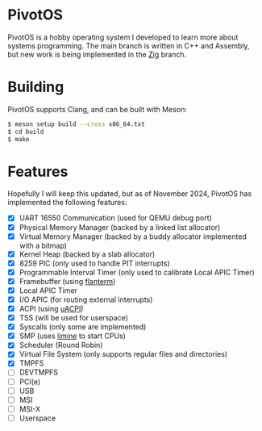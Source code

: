 # PivotOS
PivotOS is a hobby operating system I developed to learn more about systems programming. The main branch is written in C++ and Assembly, but new work is being implemented in the [Zig](../../tree/zig) branch.

# Building
PivotOS supports Clang, and can be built with Meson:
```bash
$ meson setup build --cross x86_64.txt
$ cd build
$ make
```

# Features
Hopefully I will keep this updated, but as of November 2024, PivotOS has implemented the following features:
- [x] UART 16550 Communication (used for QEMU debug port)
- [x] Physical Memory Manager (backed by a linked list allocator)
- [x] Virtual Memory Manager (backed by a buddy allocator implemented with a bitmap)
- [x] Kernel Heap (backed by a slab allocator)
- [x] 8259 PIC (only used to handle PIT interrupts)
- [x] Programmable Interval Timer (only used to calibrate Local APIC Timer)
- [x] Framebuffer (using [flanterm](https://github.com/mintsuki/flanterm))
- [x] Local APIC Timer
- [x] I/O APIC (for routing external interrupts)
- [x] ACPI (using [uACPI](https://github.com/uACPI/uACPI))
- [x] TSS (will be used for userspace)
- [x] Syscalls (only some are implemented)
- [x] SMP (uses [limine](https://github.com/limine-bootloader/limine) to start CPUs)
- [x] Scheduler (Round Robin)
- [x] Virtual File System (only supports regular files and directories)
- [x] TMPFS
- [ ] DEVTMPFS
- [ ] PCI(e)
- [ ] USB
- [ ] MSI
- [ ] MSI-X
- [ ] Userspace
